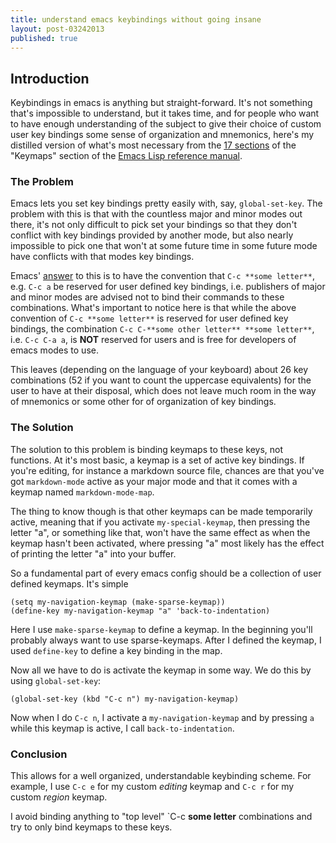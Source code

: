 ```yaml
---
title: understand emacs keybindings without going insane
layout: post-03242013
published: true
---
```


## Introduction

Keybindings in emacs is anything but straight-forward. It's not something that's
impossible to understand, but it takes time, and for people who want to have
enough understanding of the subject to give their choice of custom user key
bindings some sense of organization and mnemonics, here's my distilled version
of what's most necessary from the
[17 sections](https://www.gnu.org/software/emacs/manual/html_node/elisp/Keymaps.html)
of the "Keymaps" section of the
[Emacs Lisp reference manual](https://www.gnu.org/software/emacs/manual/html_node/elisp/).



### The Problem

Emacs lets you set key bindings pretty easily with, say, `global-set-key`. The
problem with this is that with the countless major and minor modes out there,
it's not only difficult to pick set your bindings so that they don't conflict
with key bindings provided by another mode, but also nearly impossible to pick
one that won't at some future time in some future mode have conflicts with that
modes key bindings. 

Emacs'
[answer](https://www.gnu.org/software/emacs/manual/html_node/elisp/Key-Binding-Conventions.html)
to this is to have the convention that `C-c **some letter**`, e.g. `C-c a` be
reserved for user defined key bindings, i.e. publishers of major and minor modes
are advised not to bind their commands to these combinations. What's important
to notice here is that while the above convention of `C-c **some letter**` is
reserved for user defined key bindings, the combination `C-c C-**some other
letter** **some letter**`, i.e. `C-c C-a a`, is **NOT** reserved for users and
is free for developers of emacs modes to use.

This leaves (depending on the language of your keyboard) about 26 key
combinations (52 if you want to count the uppercase equivalents) for the user to
have at their disposal, which does not leave much room in the way of mnemonics
or some other for of organization of key bindings.

### The Solution 

The solution to this problem is binding keymaps to these keys, not functions. At
it's most basic, a keymap is a set of active key bindings. If you're editing,
for instance a markdown source file, chances are that you've got `markdown-mode`
active as your major mode and that it comes with a keymap named
`markdown-mode-map`. 

The thing to know though is that other keymaps can be made
temporarily active, meaning that if you activate `my-special-keymap`, then
pressing the letter "a", or something like that, won't have the same effect as
when the keymap hasn't been activated, where pressing "a" most likely has the
effect of printing the letter "a" into your buffer.

So a fundamental part of every emacs config should be a collection of user
defined keymaps. It's simple

```
(setq my-navigation-keymap (make-sparse-keymap))
(define-key my-navigation-keymap "a" 'back-to-indentation)
```

Here I use `make-sparse-keymap` to define a keymap. In the beginning you'll
probably always want to use sparse-keymaps. After I defined the keymap, I used
`define-key` to define a key binding in the map.

Now all we have to do is activate the keymap in some way. We do this by using
`global-set-key`:

```
(global-set-key (kbd "C-c n") my-navigation-keymap)
```

Now when I do `C-c n`, I activate a `my-navigation-keymap` and by pressing `a`
while this keymap is active, I call `back-to-indentation`. 

### Conclusion

This allows for a
well organized, understandable keybinding scheme. For example, I use `C-c e` for
my custom _editing_ keymap and `C-c r` for my custom _region_ keymap.

I avoid binding anything to "top level" `C-c **some letter** combinations and
try to only bind keymaps to these keys.

